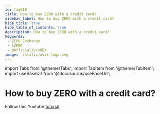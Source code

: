 ```yaml
---
id: faq018
title: How to buy ZERO with a credit card?
sidebar_label: How to buy ZERO with a credit card?
hide_title: true
hide_table_of_contents: true
description: How to buy ZERO with a credit card?
keywords:
 - ZERO Exchange
 - $ZERO
 - @OfficialZeroDEX
image:  /static/avax-logo.svg
---
```


import Tabs from '@theme/Tabs';
import TabItem from '@theme/TabItem';
import useBaseUrl from '@docusaurus/useBaseUrl';

# How to buy ZERO with a credit card? 

Follow this Youtube [tutorial](https://www.youtube.com/watch?v=iRbc36Q_rRk&list=PLUrP9cz-3kCehfLJRhulrizJQ_4cOcpy4&index=2)
